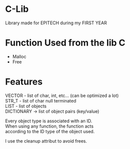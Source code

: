 # C-Lib
Library made for EPITECH during my FIRST YEAR

# Function Used from the lib C
- Malloc
- Free

# Features
VECTOR - list of char, int, etc... (can be optimized a lot)  
STR_T - list of char null terminated  
LIST - list of objects  
DICTIONARY -> list of object pairs (key/value)  

Every object type is associated with an ID.  
When using any function, the function acts  
according to the ID type of the object used.  

I use the cleanup attribut to avoid frees.
